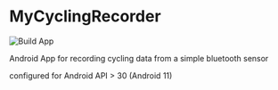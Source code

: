 # MyCyclingRecorder

![Build App](https://github.com/aholzbaur/my-cycling-recorder/workflows/Build%20App/badge.svg)

Android App for recording cycling data from a simple bluetooth sensor

configured for Android API > 30 (Android 11)
